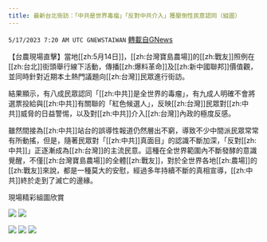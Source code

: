 ```yaml
---
title: 最新台北街訪：「中共是世界毒瘤」「反對中共介入」獲壓倒性民意認同（組圖）
---
```

`5/17/2023 7:20 AM UTC GNEWSTAIWAN` [轉載自GNews](https://gnews.org/articles/1307267)

【台農現場直擊】當地[[zh:5月14日]]，[[zh:台灣寶島農場]]的[[zh:戰友]]照例在[[zh:台北]]街頭舉行線下活動，傳播[[zh:爆料革命]]及[[zh:新中國聯邦]]價值觀，並同時針對近期本土熱門議題向[[zh:台灣]]民眾進行街訪。

  

結果顯示，有八成民眾認同「[[zh:中共]]是全世界的毒瘤」，有九成人明確不會將選票投給與[[zh:中共]]有關聯的「紅色候選人」，反映[[zh:台灣]]民眾對[[zh:中共]]威脅的日益警惕，以及對[[zh:中共]]介入[[zh:台灣]]內政的極度反感。

  

雖然間接為[[zh:中共]]站台的誤導性報道仍然層出不窮，導致不少中間派民眾常常有所動搖，但是，隨著民眾對「[[zh:中共]]真面目」的認識不斷加深，「反對[[zh:中共]]」正逐漸成為[[zh:台灣]]的主流民意。這種在全世界範圍內不斷發酵的意識覺醒，不僅[[zh:台灣寶島農場]]的全體[[zh:戰友]]，對於全世界各地[[zh:農場]]的[[zh:戰友]]來說，都是一種莫大的安慰，經過多年持續不斷的真相宣導，[[zh:中共]]終於走到了滅亡的邊緣。

現場精彩組圖欣賞


![](https://ipfs.gnews.org/ipfs/QmebvfSLMFQ77ZoCQuUUFZqboSYwfHEx86zyoUHVM3J4Hx?filename=IMG_6313.jpg)
![](https://ipfs.gnews.org/ipfs/Qmf4bDDr4zpb3WSeVwaCqv3jE1KRwtbBYZvA5TUqfJVzDL?filename=IMG_6312.jpg)



![](https://ipfs.gnews.org/ipfs/QmWCMjk7J4mDszAWKFKgEuyN7JPc6hqsoTbZSgCtrk4uJc?filename=IMG_6364.jpg)
![](https://ipfs.gnews.org/ipfs/QmcRc53pmREyQok822h2bykRbkQfxjuiZAua2Y9yqrbGkw?filename=IMG_6344.jpg)
![](https://ipfs.gnews.org/ipfs/Qma7PVkLdh152mWxcKDDPzyfko1nMfzE96RAVsDzkAgjsk?filename=IMG_6392.jpg)

